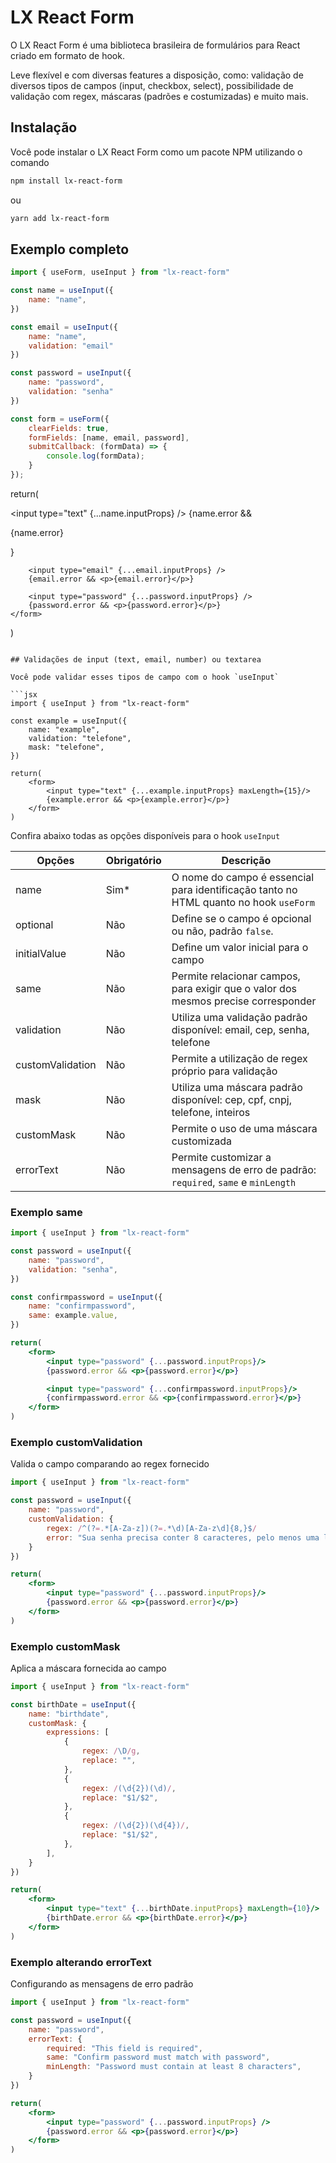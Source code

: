 # LX React Form

O LX React Form é uma biblioteca brasileira de formulários para React criado em formato de hook. 

Leve flexível e com diversas features a disposição, como: validação de diversos tipos de campos (input, checkbox, select), possibilidade de validação com regex, máscaras (padrões e costumizadas) e muito mais.

## Instalação

Você pode instalar o LX React Form como um pacote NPM utilizando o comando

```sh
npm install lx-react-form
```

ou 

```sh
yarn add lx-react-form
```

## Exemplo completo

```jsx
import { useForm, useInput } from "lx-react-form"

const name = useInput({
    name: "name",
})

const email = useInput({
    name: "name",
    validation: "email"
})

const password = useInput({
    name: "password",
    validation: "senha"
})

const form = useForm({
    clearFields: true,
    formFields: [name, email, password],
    submitCallback: (formData) => {
        console.log(formData);
    }
});
```

return(
    <form onSubmit={form.handleSubmit}>
        <input type="text" {...name.inputProps} />
        {name.error && <p>{name.error}</p>}

        <input type="email" {...email.inputProps} />
        {email.error && <p>{email.error}</p>}

        <input type="password" {...password.inputProps} />
        {password.error && <p>{password.error}</p>}
    </form>
)
```

## Validações de input (text, email, number) ou textarea

Você pode validar esses tipos de campo com o hook `useInput`

```jsx
import { useInput } from "lx-react-form"

const example = useInput({
    name: "example",
    validation: "telefone",
    mask: "telefone",
})

return(
    <form>
        <input type="text" {...example.inputProps} maxLength={15}/>
        {example.error && <p>{example.error}</p>}
    </form>
)
```

Confira abaixo todas as opções disponíveis para o hook `useInput`

| Opções | Obrigatório | Descrição |
| ------ | ------ | ------ |
| name | Sim* | O nome do campo é essencial para identificação tanto no HTML quanto no hook `useForm` |
| optional | Não | Define se o campo é opcional ou não, padrão `false`. |
| initialValue | Não | Define um valor inicial para o campo |
| same | Não | Permite relacionar campos, para exigir que o valor dos mesmos precise corresponder |
| validation | Não | Utiliza uma validação padrão disponível: email, cep, senha, telefone |
| customValidation | Não | Permite a utilização de regex próprio para validação |
| mask | Não | Utiliza uma máscara padrão disponível: cep, cpf, cnpj, telefone, inteiros |
| customMask | Não | Permite o uso de uma máscara customizada |
| errorText | Não | Permite customizar a mensagens de erro de padrão: `required`, `same` e `minLength` |

### Exemplo same

```jsx
import { useInput } from "lx-react-form"

const password = useInput({
    name: "password",
    validation: "senha",
})

const confirmpassword = useInput({
    name: "confirmpassword",
    same: example.value,
})

return(
    <form>
        <input type="password" {...password.inputProps}/>
        {password.error && <p>{password.error}</p>}

        <input type="password" {...confirmpassword.inputProps}/>
        {confirmpassword.error && <p>{confirmpassword.error}</p>}
    </form>
)
```

### Exemplo customValidation
Valida o campo comparando ao regex fornecido

```jsx
import { useInput } from "lx-react-form"

const password = useInput({
    name: "password",
    customValidation: {
        regex: /^(?=.*[A-Za-z])(?=.*\d)[A-Za-z\d]{8,}$/
        error: "Sua senha precisa conter 8 caracteres, pelo menos uma letra e um número"
    }
})

return(
    <form>
        <input type="password" {...password.inputProps}/>
        {password.error && <p>{password.error}</p>}
    </form>
)
```

### Exemplo customMask
Aplica a máscara fornecida ao campo

```jsx
import { useInput } from "lx-react-form"

const birthDate = useInput({
    name: "birthdate",
    customMask: {
        expressions: [
            {
                regex: /\D/g,
                replace: "",
            },
            {
                regex: /(\d{2})(\d)/,
                replace: "$1/$2",
            },
            {
                regex: /(\d{2})(\d{4})/,
                replace: "$1/$2",
            },
        ],
    }
})

return(
    <form>
        <input type="text" {...birthDate.inputProps} maxLength={10}/>
        {birthDate.error && <p>{birthDate.error}</p>}
    </form>
)
```

### Exemplo alterando errorText

Configurando as mensagens de erro padrão

```jsx
import { useInput } from "lx-react-form"

const password = useInput({
    name: "password",
    errorText: {
        required: "This field is required",
        same: "Confirm password must match with password",
        minLength: "Password must contain at least 8 characters",
    }
})

return(
    <form>
        <input type="password" {...password.inputProps} />
        {password.error && <p>{password.error}</p>}
    </form>
)
```